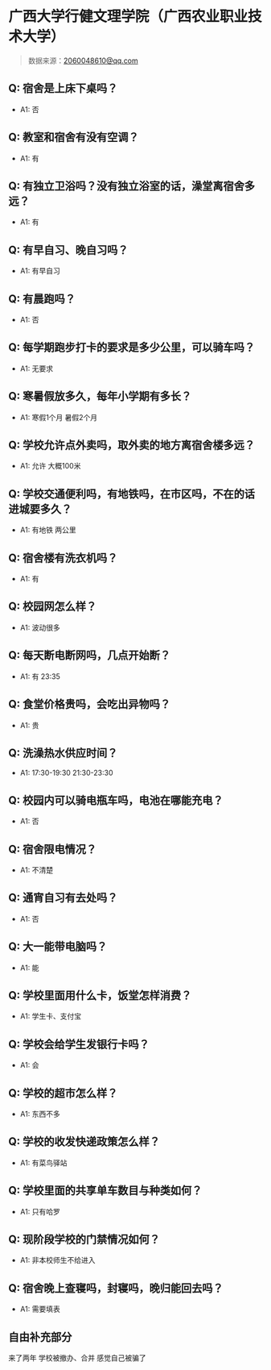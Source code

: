 # 广西大学行健文理学院（广西农业职业技术大学）

> 数据来源：2060048610@qq.com

## Q: 宿舍是上床下桌吗？

- A1: 否

## Q: 教室和宿舍有没有空调？

- A1: 有

## Q: 有独立卫浴吗？没有独立浴室的话，澡堂离宿舍多远？

- A1: 有

## Q: 有早自习、晚自习吗？

- A1: 有早自习

## Q: 有晨跑吗？

- A1: 否

## Q: 每学期跑步打卡的要求是多少公里，可以骑车吗？

- A1: 无要求

## Q: 寒暑假放多久，每年小学期有多长？

- A1: 寒假1个月 暑假2个月

## Q: 学校允许点外卖吗，取外卖的地方离宿舍楼多远？

- A1: 允许 大概100米

## Q: 学校交通便利吗，有地铁吗，在市区吗，不在的话进城要多久？

- A1: 有地铁 两公里

## Q: 宿舍楼有洗衣机吗？

- A1: 有

## Q: 校园网怎么样？

- A1: 波动很多

## Q: 每天断电断网吗，几点开始断？

- A1: 有 23:35

## Q: 食堂价格贵吗，会吃出异物吗？

- A1: 贵

## Q: 洗澡热水供应时间？

- A1: 17:30-19:30 21:30-23:30

## Q: 校园内可以骑电瓶车吗，电池在哪能充电？

- A1: 否

## Q: 宿舍限电情况？

- A1: 不清楚

## Q: 通宵自习有去处吗？

- A1: 否

## Q: 大一能带电脑吗？

- A1: 能

## Q: 学校里面用什么卡，饭堂怎样消费？

- A1: 学生卡、支付宝

## Q: 学校会给学生发银行卡吗？

- A1: 会

## Q: 学校的超市怎么样？

- A1: 东西不多

## Q: 学校的收发快递政策怎么样？

- A1: 有菜鸟驿站

## Q: 学校里面的共享单车数目与种类如何？

- A1: 只有哈罗

## Q: 现阶段学校的门禁情况如何？

- A1: 非本校师生不给进入

## Q: 宿舍晚上查寝吗，封寝吗，晚归能回去吗？

- A1: 需要填表

## 自由补充部分

来了两年 学校被撤办、合并 感觉自己被骗了